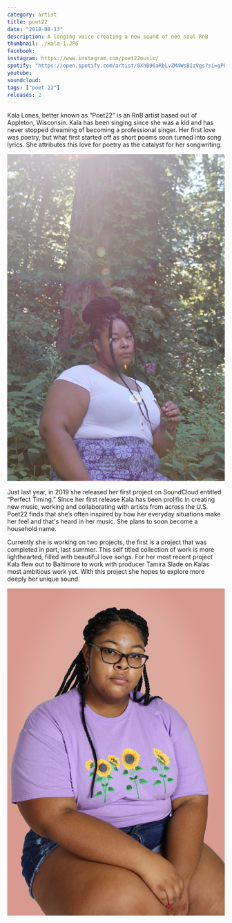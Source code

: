 ```yaml
---
category: artist
title: poet22
date: "2018-08-13"
description: A longing voice creating a new sound of neo soul RnB
thumbnail: ./kala-1.JPG
facebook:
instagram: https://www.instagram.com/poet22music/
spotify: "https://open.spotify.com/artist/0XhB96aRbLvZM4WsBIzVgs?si=gPUV08lgT3CMWcCIBWPDPw"
youtube:
soundcloud:
tags: ["poet 22"]
releases: 2
---
```


Kala Lones, better known as “Poet22” is an RnB artist based out of Appleton, Wisconsin. Kala has been singing since she was a kid and has never stopped dreaming of becoming a professional singer. Her first love was poetry, but what first started off as short poems soon turned into song lyrics. She attributes this love for poetry as the catalyst for her songwriting.

![Poet 22](./kala-2.JPG)

Just last year, in 2019 she released her first project on SoundCloud entitled “Perfect Timing.” Since her first release Kala has been prolific in creating new music, working and collaborating with artists from across the U.S. Poet22 finds that she’s often inspired by how her everyday situations make her feel and that's heard in her music. She plans to soon become a household name.

Currently she is working on two projects, the first is a project that was completed in part, last summer. This self titled collection of work is more lighthearted, filled with beautiful love songs. For her most recent project Kala flew out to Baltimore to work with producer Tamira Slade on Kalas most ambitious work yet. With this project she hopes to explore more deeply her unique sound.

![Poet 22](./kala-3.jpg)
